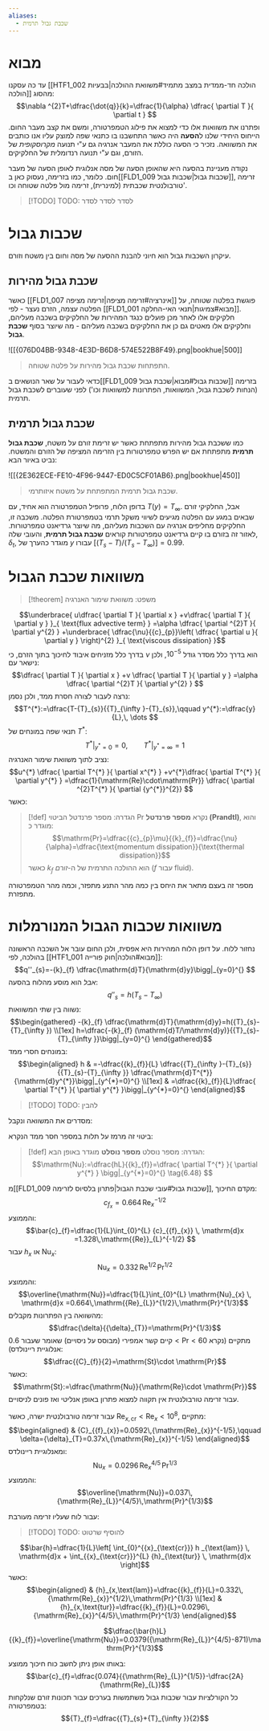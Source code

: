 ```yaml
---
aliases:
  - שכבת גבול תרמית
---
```

# מבוא
עד כה עסקנו [[HTF1_002 הולכה חד-ממדית במצב מתמיד#משוואת ההולכה|בבעיות הולכה]] מהסוג:
$$\nabla ^{2}T+\dfrac{\dot{q}}{k}=\dfrac{1}{\alpha} \dfrac{ \partial T }{ \partial t } $$
ופתרנו את משוואות אלו כדי למצוא את פילוג הטמפרטורה, ומשם את קצב מעבר החום. הייחוס היחידי שלנו ל**הסעה** היה כאשר התחשבנו בו כתנאי שפה למוצק עליו אנו כותבים את המשוואה. נזכיר כי הסעה כוללת את המעבר אנרגיה גם ע"י תנועה *מקרוסקופית* של הזורם, וגם ע"י תנועה רנדומלית של החלקיקים.

נקודה מעניינת בהסעה היא שהאופן הסעה של מסה אנלוגית לאופן הסעה של מעבר חום. כלומר, כמו בזרימה, נעסוק כאן ב[[FLD1_009 שכבות גבול|שכבות גבול]], זרימה טורבולנטית שכבתית (למינרית), זרימה מול פלטה שטוחה וכו'.

>[!TODO] TODO: לסדר לסדר לסדר

# שכבות גבול
עיקרון השכבות גבול הוא חיוני להבנת ההסעה של מסה וחום בין משטח וזורם.

## שכבת גבול מהירות
כאשר [[FLD1_007 אינרציה#זרימה מציפה|זרימה מציפה]] פוגשת בפלטה שטוחה, על הפלטה עצמה, הזרם נעצר - לפי [[FLD1_001 מבוא#צמיגות|תנאי האי-החלקה]]. חלקיקים אלו לאחר מכן פועלים כנגד המהירות של החלקיקים בשכבה מעליהם, וחלקיקים אלו מאטים גם כן את החלקיקים בשכבה מעליהם - מה שיוצר בסוף **שכבת גבול**.

![[{076D04BB-9348-4E3D-B6D8-574E522B8F49}.png|bookhue|500]]
>התפתחות שכבת גבול מהירות על פלטה שטוחה.

כדאי לעבור על שאר הנושאים ב[[FLD1_009 שכבות גבול#מבוא|שכבת גבול]] בזרימה (הנחות לשכבת גבול, המשוואות, הפתרונות למשוואות וכו') לפני שעוברים לשכבת גבול תרמית.

## שכבת גבול תרמית
כמו ששכבת גבול מהירות מתפתחת כאשר יש זרימת זורם על משטח, **שכבת גבול תרמית** מתפתחת אם יש הפרש טמפרטורות בין הזרימה המציפה של הזורם והמשטח. נביט באיור הבא:

![[{2E362ECE-FE10-4F96-9447-ED0C5CF01AB6}.png|bookhue|450]]
>שכבת גבול תרמית המתפתחת על משטח איזותרמי.

בדופן הלוח, פרופיל הטמפרטורה הוא אחיד, עם $T(y)={T}_{\infty}$. אבל, החלקיקי זורם שבאים במגע עם הפלטה מגיעים לשיווי משקל תרמי בטמפרטורת הפלטה. משכבה זו, החלקיקים מחליפים אנרגיה עם השכבות מעליהם, מה שיוצר גרדיאנט טמפרטורות. לאזור זה בזורם בו קיים גרדיאנט טמפרטורות קוראים **שכבת גבול תרמית**, והעובי שלה, ${\delta}_{t}$, מוגדר כהערך של $y$ עבורו $[({T}_{s}-T)/({T}_{s}-{T}_{\infty})]=0.99$.

# משוואות שכבת הגבול

>[!theorem] משפט: משוואת שימור האנרגיה
 
$$\underbrace{ u\dfrac{ \partial T }{ \partial x } +v\dfrac{ \partial T }{ \partial y } }_{ \text{flux advective term} } =\alpha \dfrac{ \partial ^{2}T }{ \partial y^{2} } +\underbrace{ \dfrac{\nu}{{c}_{p}}\left( \dfrac{ \partial u }{ \partial y }  \right)^{2} }_{ \text{viscous dissipation} }$$
בדרך כלל מזניחים איבוד לחיכוך בתוך הזרם, כי $\nu$ הוא בדרך כלל מסדר גודל $10^{-5}$, ולכן נישאר עם:
$$\dfrac{ \partial T }{ \partial x } +v \dfrac{ \partial T }{ \partial y } =\alpha \dfrac{ \partial ^{2}T }{ \partial y^{2} } $$
נרצה לעבור לצורה חסרת ממד, ולכן נסמן:
$$T^{*}:=\dfrac{T-{T}_{s}}{{T}_{\infty }-{T}_{s}},\qquad y^{*}:=\dfrac{y}{L},\, \dots $$
תנאי שפה במונחים של $T^{*}$:
$$T^{*}\bigg|_{y^{*}=0}^{} =0,\qquad T^{*}\bigg|_{y^{*}=\infty }^{} =1$$
נציב לתוך משוואת שימור האנרגיה:
$$u^{*} \dfrac{ \partial T^{*} }{ \partial x^{*} } +v^{*}\dfrac{ \partial T^{*} }{ \partial y^{*} } =\dfrac{1}{\mathrm{Re}\cdot\mathrm{Pr}} \dfrac{ \partial ^{2}T^{*} }{ \partial {y^{*}}^{2}} $$
כאשר:
>[!def] הגדרה: מספר פרנדטל
> הביטוי $\mathrm{Pr}$ נקרא **מספר פרנדטל (Prandtl)**, והוא מוגדר כ:
> $$\mathrm{Pr}=\dfrac{{c}_{p}\mu}{{k}_{f}}=\dfrac{\nu}{\alpha}=\dfrac{\text{momentum dissipation}}{\text{thermal dissipation}}$$
> כאשר ${k}_{f}$ הוא ההולכה התרמית של ה-*זורם* ($f$ עבור fluid).

מספר זה בעצם מתאר את היחס בין כמה מהר התנע מתפזר, וכמה מהר הטמפרטורה מתפזרת.
# משוואות שכבות הגבול המנורמלות

נחזור ללוח. על דופן הלוח המהירות היא אפסית, ולכן החום עובר אל השכבה הראשונה בהולכה, לפי [[HTF1_001 מבוא#הולכה|חוק פורייה]]:
$$q''_{s}=-{k}_{f} \dfrac{\mathrm{d}T}{\mathrm{d}y}\bigg|_{y=0}^{} $$
*אבל* הוא מוסע מהלוח בהסעה:
$$q''_{s}=h({T}_{s}-{T}_{\infty })$$
נשווה בין שתי המשוואות:
$$\begin{gathered}
-{k}_{f} \dfrac{\mathrm{d}T}{\mathrm{d}y}=h({T}_{s}-{T}_{\infty }) \\[1ex]
h=\dfrac{-{k}_{f} (\mathrm{d}T/\mathrm{d}y)}{{T}_{s}-{T}_{\infty }}\bigg|_{y=0}^{} 
\end{gathered}$$
במונחים חסרי ממד:
$$\begin{aligned}
h & =-\dfrac{{k}_{f}}{L} \dfrac{{T}_{\infty }-{T}_{s}}{{T}_{s}-{T}_{\infty }} \dfrac{\mathrm{d}T^{*}}{\mathrm{d}y^{*}}\bigg|_{y^{*}=0}^{}  \\[1ex]
 & =\dfrac{{k}_{f}}{L}\dfrac{ \partial T^{*} }{ \partial y^{*} }\bigg|_{y^{*}=0}^{}   
\end{aligned}$$

>[!TODO] TODO: להבין

מסדרים את המשוואה ונקבל:


ביטוי זה מרמז על תלות במספר חסר ממד הנקרא:
>[!def] הגדרה: מספר נוסלט
>**מספר נוסלט** מוגדר באופן הבא:
$$\mathrm{Nu}:=\dfrac{hL}{{k}_{f}}=\dfrac{ \partial T^{*} }{ \partial y^{*} } \bigg|_{y^{*}=0}^{} \tag{6.48} $$

מ[[FLD1_009 שכבות גבול#עובי שכבת הגבול|פתרון בלסיוס לזרימה]], מקדם החיכוך:
$${c}_{{f}_{x}}=0.664\,\mathrm{{Re}}_{x}^{-1/2}$$
והממוצע:
$$\bar{c}_{f}=\dfrac{1}{L}\int_{0}^{L} {c}_{{f}_{x}} \, \mathrm{d}x =1.328\,\mathrm{{Re}}_{L}^{-1/2} $$
עבור ${h}_{x}$ או $\mathrm{Nu}_{x}$:
$$\mathrm{Nu}_{x}=0.332\,\mathrm{Re}^{1/2}\,\mathrm{Pr}^{1/2}$$
והממוצע:
$$\overline{\mathrm{Nu}}=\dfrac{1}{L}\int_{0}^{L} \mathrm{Nu}_{x} \, \mathrm{d}x =0.664\,\mathrm{{Re}_{L}}^{1/2}\,\mathrm{Pr}^{1/3}$$
מהשוואה בין הפתרונות מקבלים:
$$\dfrac{\delta}{{\delta}_{T}}=\mathrm{Pr}^{1/3}$$
קיים קשר אמפירי (מבוסס על ניסויים) שאומר שעבור $0.6<\mathrm{Pr}<60$ מתקיים (נקרא אנלוגיית ריינולדס):
$$\dfrac{{C}_{f}}{2}=\mathrm{St}\cdot \mathrm{Pr}$$
כאשר:
$$\mathrm{St}:=\dfrac{\mathrm{Nu}}{\mathrm{Re}\cdot \mathrm{Pr}}$$
עבור זרימה טורבולנטית אין תקווה למצוא פתרון באופן אנליטי ואז פונים לניסויים.

עבור זרימה טורבולנטית ישרה, כאשר $\mathrm{Re}_{x,\text{cr}}<\mathrm{Re}_{x}<10^{8}$, מתקיים:
$$\begin{aligned}
 & {C}_{{f}_{x}}=0.0592\,{\mathrm{Re}_{x}}^{-1/5},\qquad \delta={\delta}_{T}=0.37x\,{\mathrm{Re}_{x}}^{-1/5}
\end{aligned}$$
ומאנלוגיית ריינולדס:
$$\mathrm{Nu}_{x}=0.0296\,{\mathrm{Re}_{x}}^{4/5}\,\mathrm{Pr}^{1/3}$$
והממוצע:
$$\overline{\mathrm{Nu}}=0.037\,{\mathrm{Re}_{L}}^{4/5}\,\mathrm{Pr}^{1/3}$$


עבור לוח שעליו זרימה מעורבת:
>[!TODO] TODO: להוסיף שרטוט

$$\bar{h}=\dfrac{1}{L}\left[ \int_{0}^{{x}_{\text{cr}}} h _{\text{lam}} \, \mathrm{d}x + \int_{{x}_{\text{cr}}}^{L} {h}_{\text{tur}} \, \mathrm{d}x   \right]$$
כאשר:
$$\begin{aligned}
 & {h}_{x,\text{lam}}=\dfrac{{k}_{f}}{L}=0.332\,{\mathrm{Re}_{x}}^{1/2}\,\mathrm{Pr}^{1/3} \\[1ex]
 & {h}_{x,\text{tur}}=\dfrac{{k}_{f}}{L}=0.0296\,{\mathrm{Re}_{x}}^{4/5}\,\mathrm{Pr}^{1/3}
\end{aligned}$$

$$\dfrac{\bar{h}L}{{k}_{f}}=\overline{\mathrm{Nu}}=0.0379({\mathrm{Re}_{L}}^{4/5}-871)\mathrm{Pr}^{1/3}$$

באותו אופן ניתן לחשב כוח חיכוך ממוצע:
$$\bar{c}_{f}=\dfrac{0.074}{{\mathrm{Re}_{L}}^{1/5}}-\dfrac{2A}{\mathrm{Re}_{L}}$$
כל הקורלציות עבור שכבות גבול משתמשות בערכים עבור תכונות זורם שנלקחות בטמפרטורה:
$${T}_{f}=\dfrac{{T}_{s}+{T}_{\infty }}{2}$$

